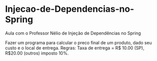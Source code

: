 # Injecao-de-Dependencias-no-Spring
Aula com o Professor Nélio de Injeção de Dependências no Spring


Fazer um programa para calcular o preco final de um produto, 
dado seu custo e o local de entrega. Regras: Taxa de entrega = R$ 10.00 (SP), R$20.00 (outros)
imposto 10%.
